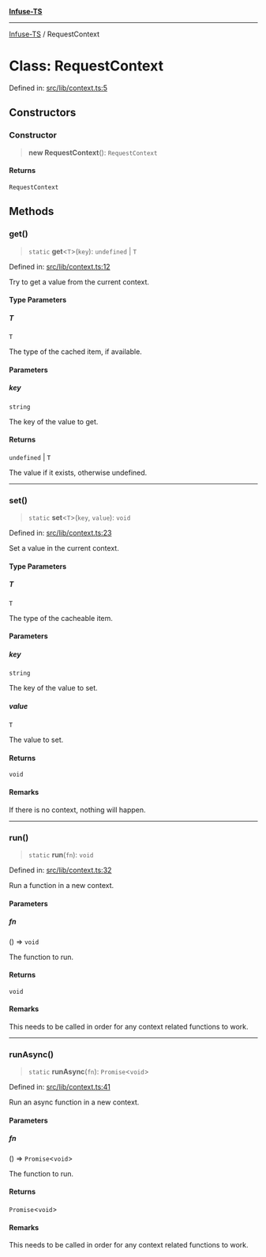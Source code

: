 [**Infuse-TS**](../README.md)

***

[Infuse-TS](../README.md) / RequestContext

# Class: RequestContext

Defined in: [src/lib/context.ts:5](https://github.com/D-Kay6/Infuse-TS/blob/1387e3f339bea91025c5da407e0b7dff28feffb5/src/lib/context.ts#L5)

## Constructors

### Constructor

> **new RequestContext**(): `RequestContext`

#### Returns

`RequestContext`

## Methods

### get()

> `static` **get**\<`T`\>(`key`): `undefined` \| `T`

Defined in: [src/lib/context.ts:12](https://github.com/D-Kay6/Infuse-TS/blob/1387e3f339bea91025c5da407e0b7dff28feffb5/src/lib/context.ts#L12)

Try to get a value from the current context.

#### Type Parameters

##### T

`T`

The type of the cached item, if available.

#### Parameters

##### key

`string`

The key of the value to get.

#### Returns

`undefined` \| `T`

The value if it exists, otherwise undefined.

***

### set()

> `static` **set**\<`T`\>(`key`, `value`): `void`

Defined in: [src/lib/context.ts:23](https://github.com/D-Kay6/Infuse-TS/blob/1387e3f339bea91025c5da407e0b7dff28feffb5/src/lib/context.ts#L23)

Set a value in the current context.

#### Type Parameters

##### T

`T`

The type of the cacheable item.

#### Parameters

##### key

`string`

The key of the value to set.

##### value

`T`

The value to set.

#### Returns

`void`

#### Remarks

If there is no context, nothing will happen.

***

### run()

> `static` **run**(`fn`): `void`

Defined in: [src/lib/context.ts:32](https://github.com/D-Kay6/Infuse-TS/blob/1387e3f339bea91025c5da407e0b7dff28feffb5/src/lib/context.ts#L32)

Run a function in a new context.

#### Parameters

##### fn

() => `void`

The function to run.

#### Returns

`void`

#### Remarks

This needs to be called in order for any context related functions to work.

***

### runAsync()

> `static` **runAsync**(`fn`): `Promise`\<`void`\>

Defined in: [src/lib/context.ts:41](https://github.com/D-Kay6/Infuse-TS/blob/1387e3f339bea91025c5da407e0b7dff28feffb5/src/lib/context.ts#L41)

Run an async function in a new context.

#### Parameters

##### fn

() => `Promise`\<`void`\>

The function to run.

#### Returns

`Promise`\<`void`\>

#### Remarks

This needs to be called in order for any context related functions to work.
